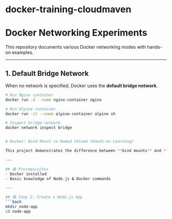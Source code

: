 # docker-training-cloudmaven

# Docker Networking Experiments

This repository documents various Docker networking modes with hands-on examples.

---

## 1. Default Bridge Network
When no network is specified, Docker uses the **default bridge network**.

```bash
# Run Nginx container
docker run -d --name nginx-container nginx

# Run Alpine container
docker run -it --name alpine-container alpine sh

# Inspect bridge network
docker network inspect bridge


# Docker: Bind Mount vs Named Volume (Hands-on Learning)

This project demonstrates the difference between **bind mounts** and **named volumes** in Docker using a simple Node.js app.

---

## 🟢 Prerequisites
- Docker installed
- Basic knowledge of Node.js & Docker commands

---

## 🟢 Step 1: Create a Node.js App
```bash
mkdir node-app
cd node-app
